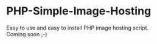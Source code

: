 # **PHP-Simple-Image-Hosting**

<div>Easy to use and easy to install PHP image hosting script.</div><div>
</div><div>Coming soon ;-)</div><div>
</div>
